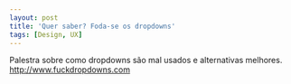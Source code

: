 ```yaml
---
layout: post
title: 'Quer saber? Foda-se os dropdowns'
tags: [Design, UX]
---
```


Palestra sobre como dropdowns são mal usados e alternativas melhores.<br>
<http://www.fuckdropdowns.com>
